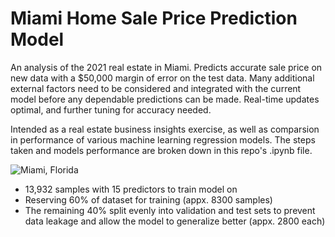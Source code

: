 # Miami Home Sale Price Prediction Model

An analysis of the 2021 real estate in Miami. Predicts accurate sale price on new data with a $50,000 margin of error on the test data. Many additional external factors need to be considered and integrated with the current model before any dependable predictions can be made. Real-time updates optimal, and further tuning for accuracy needed.

Intended as a real estate business insights exercise, as well as comparsion in performance of various machine learning regression models. The steps taken and models performance are broken down in this repo's .ipynb file. 

![Miami, Florida](https://media.istockphoto.com/photos/aerial-view-of-downtown-miami-florida-picture-id802893644?k=20&m=802893644&s=612x612&w=0&h=_nh3kgUZFP5EO8guUu91ZY-Y7RuxwAgzQwC187Wmb4A=)

- 13,932 samples with 15 predictors to train model on
- Reserving 60% of dataset for training (appx. 8300 samples)
- The remaining 40% split evenly into validation and test sets to prevent data leakage and allow the model to generalize better (appx. 2800 each)
